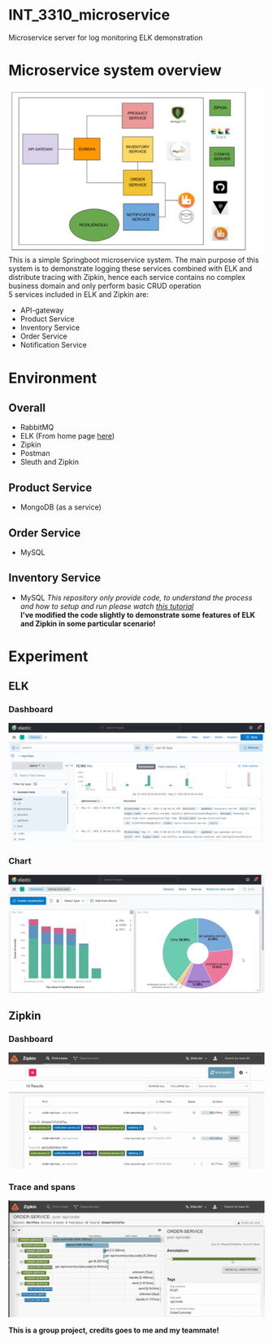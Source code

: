 # INT_3310_microservice
Microservice server for log monitoring ELK demonstration

# Microservice system overview
![System Overview](images/microservice.png)<br/>
This is a simple Springboot microservice system. The main purpose of this system is to demonstrate logging these services combined with ELK and distribute tracing with Zipkin, hence each service contains no complex business domain and only perform basic CRUD operation<br/>
5 services included in ELK and Zipkin are:
* API-gateway
* Product Service
* Inventory Service
* Order Service
* Notification Service

# Environment
## Overall
* RabbitMQ
* ELK (From home page <a href="https://www.elastic.co/what-is/elk-stack">here</a>)
* Zipkin
* Postman
* Sleuth and Zipkin
## Product Service
* MongoDB (as a service)
## Order Service
* MySQL
## Inventory Service
* MySQL
<i> This repository only provide code, to understand the process and how to setup and run please watch <a href="https://www.youtube.com/playlist?list=PLSVW22jAG8pDY3lXXEv1hKVIAlnJ9nDN_">this tutorial</a></i><br/>
<b>I've modified the code slightly to demonstrate some features of ELK and Zipkin in some particular scenario!</b></br>

# Experiment
## ELK
### Dashboard
![Dashboard](images/dashboard1.png)<br/>
### Chart
![Chart](images/chart1.jpg)<br/>

## Zipkin
### Dashboard
![Dashboard](images/zipkin.png)<br/>

### Trace and spans
![TraceSpan](images/tracespans.png)<br/>

<b>This is a group project, credits goes to me and my teammate!</b>

